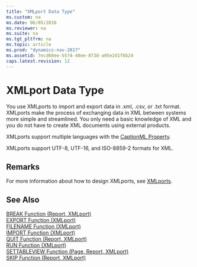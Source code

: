 ```yaml
---
title: "XMLport Data Type"
ms.custom: na
ms.date: 06/05/2016
ms.reviewer: na
ms.suite: na
ms.tgt_pltfrm: na
ms.topic: article
ms.prod: "dynamics-nav-2017"
ms.assetid: 7ecd68ee-5574-40ee-8738-a05e2d1f6b24
caps.latest.revision: 12
---
```

# XMLport Data Type
You use XMLports to import and export data in .xml, .csv, or .txt format. XMLports make the process of exchanging data in XML between systems more simple and streamlined. You only need a basic knowledge of XML and you do not have to create XML documents using external products.  
  
 XMLports support multiple languages with the [CaptionML Property](CaptionML-Property.md).  
  
 XMLports support UTF-8, UTF-16, and ISO-8859-2 formats for XML.  
  
## Remarks  
 For more information about how to design XMLports, see [XMLports](XMLports.md).  
  
## See Also  
 [BREAK Function \(Report, XMLport\)](BREAK-Function--Report--XMLport-.md)   
 [EXPORT Function \(XMLport\)](EXPORT-Function--XMLport-.md)   
 [FILENAME Function \(XMLport\)](FILENAME-Function--XMLport-.md)   
 [IMPORT Function \(XMLport\)](IMPORT-Function--XMLport-.md)   
 [QUIT Function \(Report, XMLport\)](QUIT-Function--Report--XMLport-.md)   
 [RUN Function \(XMLport\)](RUN-Function--XMLport-.md)   
 [SETTABLEVIEW Function \(Page, Report, XMLport\)](SETTABLEVIEW-Function--Page--Report--XMLport-.md)   
 [SKIP Function \(Report, XMLport\)](SKIP-Function--Report--XMLport-.md)